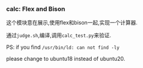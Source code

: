 <!--
 * @Github: https://github.com/Certseeds/CS323-Compilers
 * @Organization: SUSTech
 * @Author: nanoseeds
 * @Date: 2020-10-02 22:17:33
 * @LastEditors: nanoseeds
 * @LastEditTime: 2020-10-02 23:25:20
 * @License: CC-BY-NC-SA_V4_0 or any later version 
 -->
### calc: Flex and Bison

这个模块意在展示,使用flex和bison一起,实现一个计算器.

通过`judge.sh`,编译,调用`calc_test.py`来验证.

PS:
if you find 
`/usr/bin/ld: can not find -ly`

please change to ubuntu18 instead of ubuntu20.
